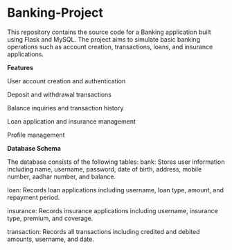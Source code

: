 # Banking-Project
This repository contains the source code for a Banking application built using Flask and MySQL. The project aims to simulate basic banking operations such as account creation, transactions, loans, and insurance applications.


**Features**

User account creation and authentication

Deposit and withdrawal transactions

Balance inquiries and transaction history

Loan application and insurance management

Profile management


**Database Schema**

The database consists of the following tables:
bank: Stores user information including name, username, password, date of birth, address, mobile number, aadhar number, and balance.

loan: Records loan applications including username, loan type, amount, and repayment period.

insurance: Records insurance applications including username, insurance type, premium, and coverage.

transaction: Records all transactions including credited and debited amounts, username, and date.
